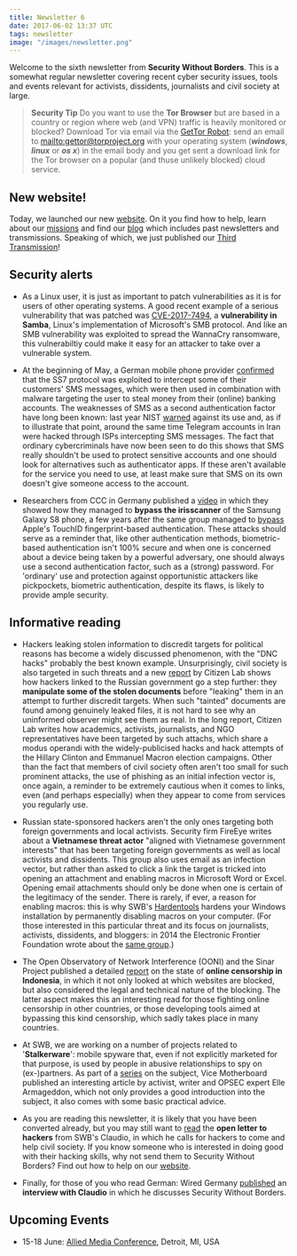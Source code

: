 ```yaml
---
title: Newsletter 6
date: 2017-06-02 13:37 UTC
tags: newsletter
image: "/images/newsletter.png"
---
```



Welcome to the sixth newsletter from **Security Without Borders**. This is a somewhat regular newsletter covering recent cyber security issues, tools and events relevant for activists, dissidents, journalists and civil society at large.

> **Security Tip** Do you want to use the **Tor Browser** but are based in a country or region where web (and VPN) traffic is heavily monitored or blocked? Download Tor via email via the [GetTor Robot](https://www.torproject.org/projects/gettor): send an email to [mailto:gettor@torproject.org](gettor@torproject.org) with your operating system (***windows***, ***linux*** or ***os x***) in the email body and you get sent a download link for the Tor browser on a popular (and thuse unlikely blocked) cloud service.

## New website!

Today, we launched our new [website](https://www.securitywithoutborders.org/). On it you find how to help, learn about our [missions](https://www.securitywithoutborders.org/missions.html) and find our [blog](https://www.securitywithoutborders.org/blog.html) which includes past newsletters and transmissions. Speaking of which, we just published our [Third Transmission](https://medium.com/security-without-borders/transmission-3-92b3a94bf93f)!

## Security alerts

- As a Linux user, it is just as important to patch vulnerabilities as it is for users of other operating systems. A good recent example of a serious vulnerability that was patched was [CVE-2017-7494](https://arstechnica.com/security/2017/05/a-wormable-code-execution-bug-has-lurked-in-samba-for-7-years-patch-now/), a **vulnerability in Samba**, Linux's implementation of Microsoft's SMB protocol. And like an SMB vulnerability was exploited to spread the WannaCry ransomware, this vulnerabiltiy could make it easy for an attacker to take over a vulnerable system.

- At the beginning of May, a German mobile phone provider [confirmed](https://www.theregister.co.uk/2017/05/03/hackers_fire_up_ss7_flaw/) that the SS7 protocol was exploited to intercept some of their customers' SMS messages, which were then used in combination with malware targeting the user to steal money from their (online) banking accounts. The weaknesses of SMS as a second authentication factor have long been known: last year NIST [warned](https://pages.nist.gov/800-63-3/sp800-63b.html) against its use and, as if to illustrate that point, around the same time Telegram accounts in Iran were hacked through ISPs intercepting SMS messages. The fact that ordinary cybercriminals have now been seen to do this shows that SMS really shouldn't be used to protect sensitive accounts and one should look for alternatives such as authenticator apps. If these aren't available for the service you need to use, at least make sure that SMS on its own doesn't give someone access to the account.

- Researchers from CCC in Germany published a [video](https://media.ccc.de/v/biometrie-s8-iris-en#video&t=51) in which they showed how they managed to **bypass the irisscanner** of the Samsung Galaxy S8 phone, a few years after the same group managed to [bypass](https://www.ccc.de/en/updates/2013/ccc-breaks-apple-touchid) Apple's TouchID fingerprint-based authentication. These attacks should serve as a reminder that, like other authentication methods, biometric-based authentication isn't 100% secure and when one is concerned about a device being taken by a powerful adversary, one should always use a second authentication factor, such as a (strong) password. For 'ordinary' use and protection against opportunistic attackers like pickpockets, biometric authentication, despite its flaws, is likely to provide ample security.

## Informative reading

- Hackers leaking stolen information to discredit targets for political reasons has become a widely discussed phenomenon, with the "DNC hacks" probably the best known example. Unsurprisingly, civil society is also targeted in such threats and a new [report](https://citizenlab.org/2017/05/tainted-leaks-disinformation-phish/) by Citizen Lab shows how hackers linked to the Russian government go a step further: they **manipulate some of the stolen documents** before "leaking" them in an attempt to further discredit targets. When such "tainted" documents are found among genuinely leaked files, it is not hard to see why an uninformed observer might see them as real.
In the long report, Citizen Lab writes how academics, activists, journalists, and NGO representatives have been targeted by such attachs, which share a modus operandi with the widely-publicised hacks and hack attempts of the Hillary Clinton and Emmanuel Macron election campaigns. Other than the fact that members of civil society often aren't too small for such prominent attacks, the use of phishing as an initial infection vector is, once again, a reminder to be extremely cautious when it comes to links, even (and perhaps especially) when they appear to come from services you regularly use.

- Russian state-sponsored hackers aren't the only ones targeting both foreign governments and local activists. Security firm FireEye writes about a **Vietnamese threat actor** "aligned with Vietnamese government interests" that has been targeting foreign governments as well as local activists and dissidents. This group also uses email as an infection vector, but rather than asked to click a link the target is tricked into opening an attachment and enabling macros in Microsoft Word or Excel. Opening email attachments should only be done when one is certain of the legitimacy of the sender. There is rarely, if ever, a reason for enabling macros: this is why SWB's [Hardentools](https://github.com/securitywithoutborders/hardentools) hardens your Windows installation by permanently disabling macros on your computer.
(For those interested in this particular threat and its focus on journalists, activists, dissidents, and bloggers: in 2014 the Electronic Frontier Foundation wrote about the [same group](https://www.eff.org/deeplinks/2014/01/vietnamese-malware-gets-personal).)

- The Open Observatory of Network Interference (OONI) and the Sinar Project published a detailed [report](https://ooni.torproject.org/post/indonesia-internet-censorship/) on the state of **online censorship in Indonesia**, in which it not only looked at which websites are blocked, but also considered the legal and technical nature of the blocking. The latter aspect makes this an interesting read for those fighting online censorship in other countries, or those developing tools aimed at bypassing this kind censorship, which sadly takes place in many countries.

- At SWB, we are working on a number of projects related to '**Stalkerware**': mobile spyware that, even if not explicitly marketed for that purpose, is used by people in abusive relationships to spy on (ex-)partners. As part of a [series](https://motherboard.vice.com/en_us/topic/when-spies-come-home) on the subject, Vice Motherboard published an interesting article by activist, writer and OPSEC expert Elle Armageddon, which not only provides a good introduction into the subject, it also comes with some basic practical advice.

- As you are reading this newsletter, it is likely that you have been converted already, but you may still want to [read](http://limn.it/what-is-to-be-hacked/) the **open letter to hackers** from SWB's Claudio, in which he calls for hackers to come and help civil society. If you know someone who is interested in doing good with their hacking skills, why not send them to Security Without Borders? Find out how to help on our [website](https://www.securitywithoutborders.org/volunteer.html).

- Finally, for those of you who read German: Wired Germany [published](https://www.wired.de/collection/life/redhack-nex-security-without-borders-turkey-blocks-hacker-aktivisten) an **interview with Claudio** in which he discusses Security Without Borders.

## Upcoming Events

- 15-18 June: [Allied Media Conference](https://www.alliedmedia.org/amc), Detroit, MI, USA
